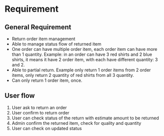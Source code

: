 # Requirement

## General Requirement

- Return order item management
- Able to manage status flow of returned item
- One order can have multiple order item, each order item can have more than 1 quantity. Example: in an order can have 3 red shirts and 2 blue shirts, it means it have 2 order item, with each have different quantity: 3 and 2.
- Able to partial return. Example only return 1 order items from 2 order items, only return 2 quantity of red shirts from all 3 quantity.
- Can only return 1 order item, once.


## User flow

1. User ask to return an order
2. User confirm to return order
3. User can check status of the return with estimate amount to be returned
4. Admin confirm the returned item, check for quality and quantity
5. User can check on updated status